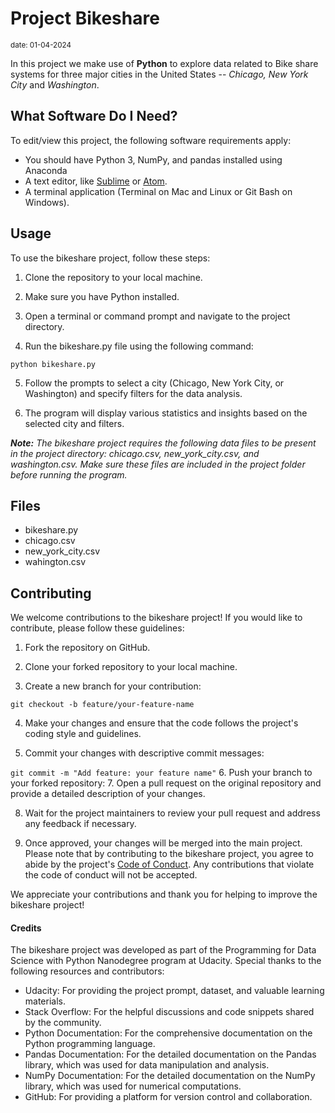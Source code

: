 # Project Bikeshare
<sub> date: 01-04-2024 <sub>

In this project we make use of **Python** to explore data related to Bike share systems for three major cities in the United States -- _Chicago, New York City_ and _Washington_.

## What Software Do I Need?
To edit/view this project, the following software requirements apply:

* You should have Python 3, NumPy, and pandas installed using Anaconda
* A text editor, like [Sublime](https://www.sublimetext.com/) or [Atom](https://atom.io/).
* A terminal application (Terminal on Mac and Linux or Git Bash on Windows).

## Usage
To use the bikeshare project, follow these steps:

1. Clone the repository to your local machine.

2. Make sure you have Python installed.

3. Open a terminal or command prompt and navigate to the project directory.

4. Run the bikeshare.py file using the following command:

  `python bikeshare.py`

5. Follow the prompts to select a city (Chicago, New York City, or Washington) and specify filters for the data analysis.

6. The program will display various statistics and insights based on the selected city and filters.

_**Note:** The bikeshare project requires the following data files to be present in the project directory: chicago.csv, new_york_city.csv, and washington.csv. Make sure these files are included in the project folder before running the program._

## Files
 * bikeshare.py
 * chicago.csv
 * new_york_city.csv
 * wahington.csv

## Contributing
 We welcome contributions to the bikeshare project! If you would like to contribute, please follow these guidelines:

 1. Fork the repository on GitHub.

 2. Clone your forked repository to your local machine.

 3. Create a new branch for your contribution:

 `git checkout -b feature/your-feature-name`

4.  Make your changes and ensure that the code follows the project's coding style and guidelines.

5. Commit your changes with descriptive commit messages:

  `git commit -m "Add feature: your feature name"`
6. Push your branch to your forked repository:
7. Open a pull request on the original repository and provide a detailed description of your changes.

8. Wait for the project maintainers to review your pull request and address any feedback if necessary.

9. Once approved, your changes will be merged into the main project.
Please note that by contributing to the bikeshare project, you agree to abide by the project's [Code of Conduct](https://learn.udacity.com/nanodegrees/nd104/parts/cd0419/lessons/ls1882/concepts/link-to-code-of-conduct). Any contributions that violate the code of conduct will not be accepted.

We appreciate your contributions and thank you for helping to improve the bikeshare project!
#### Credits

The bikeshare project was developed as part of the Programming for Data Science with Python Nanodegree program at Udacity. Special thanks to the following resources and contributors:

* Udacity: For providing the project prompt, dataset, and valuable learning materials.
* Stack Overflow: For the helpful discussions and code snippets shared by the community.
* Python Documentation: For the comprehensive documentation on the Python programming language.
* Pandas Documentation: For the detailed documentation on the Pandas library, which was used for data manipulation and analysis.
* NumPy Documentation: For the detailed documentation on the NumPy library, which was used for numerical computations.
* GitHub: For providing a platform for version control and collaboration.

